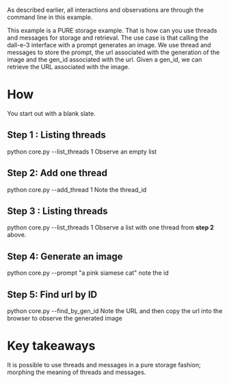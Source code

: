 As described earlier, all interactions and observations are through the command line in this example. 

This example is a PURE storage example. That is how can you use threads and messages for storage and retrieval. The use case is that calling the dall-e-3 interface with a prompt generates an image. We use thread and messages to store the prompt, the url associated with the generation of the image and the gen_id associated with the url. Given a gen_id, we can retrieve the URL associated with the image.



# How
You start out with a blank slate. 

## Step 1 : Listing threads
python core.py --list_threads 1
Observe an empty list

## Step 2: Add one thread
python core.py --add_thread 1
Note the thread_id

## Step 3 : Listing threads
python core.py --list_threads 1
Observe a list with one thread from **step 2** above.

## Step 4: Generate an image 
python core.py --prompt "a pink siamese cat"
note the id

## Step 5: Find url by ID
python core.py --find_by_gen_id <id>
Note the URL and then copy the url into the browser to observe the generated image



# Key takeaways
It is possible to use threads and messages in a pure storage fashion; morphing the meaning of threads and messages.